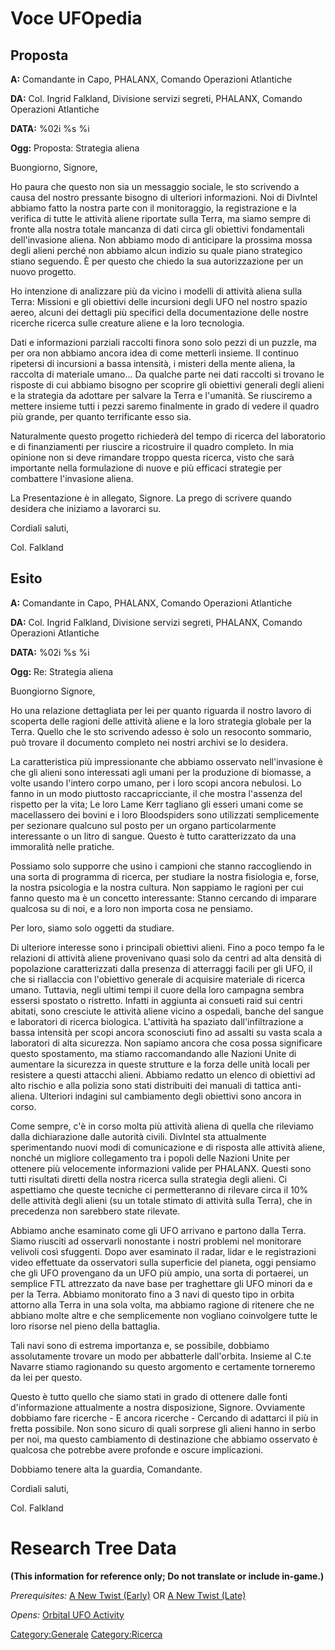# Voce UFOpedia

## Proposta

**A:** Comandante in Capo, PHALANX, Comando Operazioni Atlantiche

**DA:** Col. Ingrid Falkland, Divisione servizi segreti, PHALANX,
Comando Operazioni Atlantiche

**DATA:** %02i %s %i

**Ogg:** Proposta: Strategia aliena

Buongiorno, Signore,

Ho paura che questo non sia un messaggio sociale, le sto scrivendo a
causa del nostro pressante bisogno di ulteriori informazioni. Noi di
DivIntel abbiamo fatto la nostra parte con il monitoraggio, la
registrazione e la verifica di tutte le attività aliene riportate sulla
Terra, ma siamo sempre di fronte alla nostra totale mancanza di dati
circa gli obiettivi fondamentali dell'invasione aliena. Non abbiamo modo
di anticipare la prossima mossa degli alieni perché non abbiamo alcun
indizio su quale piano strategico stiano seguendo. È per questo che
chiedo la sua autorizzazione per un nuovo progetto.

Ho intenzione di analizzare più da vicino i modelli di attività aliena
sulla Terra: Missioni e gli obiettivi delle incursioni degli UFO nel
nostro spazio aereo, alcuni dei dettagli più specifici della
documentazione delle nostre ricerche ricerca sulle creature aliene e la
loro tecnologia.

Dati e informazioni parziali raccolti finora sono solo pezzi di un
puzzle, ma per ora non abbiamo ancora idea di come metterli insieme. Il
continuo ripetersi di incursioni a bassa intensità, i misteri della
mente aliena, la raccolta di materiale umano... Da qualche parte nei
dati raccolti si trovano le risposte di cui abbiamo bisogno per scoprire
gli obiettivi generali degli alieni e la strategia da adottare per
salvare la Terra e l'umanità. Se riusciremo a mettere insieme tutti i
pezzi saremo finalmente in grado di vedere il quadro più grande, per
quanto terrificante esso sia.

Naturalmente questo progetto richiederà del tempo di ricerca del
laboratorio e di finanziamenti per riuscire a ricostruire il quadro
completo. In mia opinione non si deve rimandare troppo questa ricerca,
visto che sarà importante nella formulazione di nuove e più efficaci
strategie per combattere l'invasione aliena.

La Presentazione è in allegato, Signore. La prego di scrivere quando
desidera che iniziamo a lavorarci su.

Cordiali saluti,

Col. Falkland

## Esito

**A:** Comandante in Capo, PHALANX, Comando Operazioni Atlantiche

**DA:** Col. Ingrid Falkland, Divisione servizi segreti, PHALANX,
Comando Operazioni Atlantiche

**DATA:** %02i %s %i

**Ogg:** Re: Strategia aliena

Buongiorno Signore,

Ho una relazione dettagliata per lei per quanto riguarda il nostro
lavoro di scoperta delle ragioni delle attività aliene e la loro
strategia globale per la Terra. Quello che le sto scrivendo adesso è
solo un resoconto sommario, può trovare il documento completo nei nostri
archivi se lo desidera.

La caratteristica più impressionante che abbiamo osservato
nell'invasione è che gli alieni sono interessati agli umani per la
produzione di biomasse, a volte usando l'intero corpo umano, per i loro
scopi ancora nebulosi. Lo fanno in un modo piuttosto raccapricciante, il
che mostra l'assenza del rispetto per la vita; Le loro Lame Kerr
tagliano gli esseri umani come se macellassero dei bovini e i loro
Bloodspiders sono utilizzati semplicemente per sezionare qualcuno sul
posto per un organo particolarmente interessante o un litro di sangue.
Questo è tutto caratterizzato da una immoralità nelle pratiche.

Possiamo solo supporre che usino i campioni che stanno raccogliendo in
una sorta di programma di ricerca, per studiare la nostra fisiologia e,
forse, la nostra psicologia e la nostra cultura. Non sappiamo le ragioni
per cui fanno questo ma è un concetto interessante: Stanno cercando di
imparare qualcosa su di noi, e a loro non importa cosa ne pensiamo.

Per loro, siamo solo oggetti da studiare.

Di ulteriore interesse sono i principali obiettivi alieni. Fino a poco
tempo fa le relazioni di attività aliene provenivano quasi solo da
centri ad alta densità di popolazione caratterizzati dalla presenza di
atterraggi facili per gli UFO, il che si riallaccia con l'obiettivo
generale di acquisire materiale di ricerca umano. Tuttavia, negli ultimi
tempi il cuore della loro campagna sembra essersi spostato o ristretto.
Infatti in aggiunta ai consueti raid sui centri abitati, sono cresciute
le attività aliene vicino a ospedali, banche del sangue e laboratori di
ricerca biologica. L'attività ha spaziato dall'infiltrazione a bassa
intensità per scopi ancora sconosciuti fino ad assalti su vasta scala a
laboratori di alta sicurezza. Non sapiamo ancora che cosa possa
significare questo spostamento, ma stiamo raccomandando alle Nazioni
Unite di aumentare la sicurezza in queste strutture e la forza delle
unità locali per resistere a questi attacchi alieni. Abbiamo redatto un
elenco di obiettivi ad alto rischio e alla polizia sono stati
distribuiti dei manuali di tattica anti-aliena. Ulteriori indagini sul
cambiamento degli obiettivi sono ancora in corso.

Come sempre, c'è in corso molta più attività aliena di quella che
rileviamo dalla dichiarazione dalle autorità civili. DivIntel sta
attualmente sperimentando nuovi modi di comunicazione e di risposta alle
attività aliene, nonché un migliore collegamento tra i popoli delle
Nazioni Unite per ottenere più velocemente informazioni valide per
PHALANX. Questi sono tutti risultati diretti della nostra ricerca sulla
strategia degli alieni. Ci aspettiamo che queste tecniche ci
permetteranno di rilevare circa il 10% delle attività degli alieni (su
un totale stimato di attività sulla Terra), che in precedenza non
sarebbero state rilevate.

Abbiamo anche esaminato come gli UFO arrivano e partono dalla Terra.
Siamo riusciti ad osservarli nonostante i nostri problemi nel monitorare
velivoli così sfuggenti. Dopo aver esaminato il radar, lidar e le
registrazioni video effettuate da osservatori sulla superficie del
pianeta, oggi pensiamo che gli UFO provengano da un UFO più ampio, una
sorta di portaerei, un semplice FTL attrezzato da nave base per
traghettare gli UFO minori da e per la Terra. Abbiamo monitorato fino a
3 navi di questo tipo in orbita attorno alla Terra in una sola volta, ma
abbiamo ragione di ritenere che ne abbiano molte altre e che
semplicemente non vogliano coinvolgere tutte le loro risorse nel pieno
della battaglia.

Tali navi sono di estrema importanza e, se possibile, dobbiamo
assolutamente trovare un modo per abbatterle dall'orbita. Insieme al
C.te Navarre stiamo ragionando su questo argomento e certamente
torneremo da lei per questo.

Questo è tutto quello che siamo stati in grado di ottenere dalle fonti
d'informazione attualmente a nostra disposizione, Signore. Ovviamente
dobbiamo fare ricerche - E ancora ricerche - Cercando di adattarci il
più in fretta possibile. Non sono sicuro di quali sorprese gli alieni
hanno in serbo per noi, ma questo cambiamento di destinazione che
abbiamo osservato è qualcosa che potrebbe avere profonde e oscure
implicazioni.

Dobbiamo tenere alta la guardia, Comandante.

Cordiali saluti,

Col. Falkland

# Research Tree Data

**(This information for reference only; Do not translate or include
in-game.)**

*Prerequisites:* [A New Twist
(Early)](Storyline/A_New_Twist_(early) "wikilink") OR [A New Twist
(Late)](Storyline/A_New_Twist_(late) "wikilink")

*Opens:* [Orbital UFO
Activity](Research/Orbital_UFO_Activity "wikilink")

[Category:Generale](Category:Generale "wikilink")
[Category:Ricerca](Category:Ricerca "wikilink")